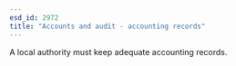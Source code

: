 ```yaml
---
esd_id: 2972
title: "Accounts and audit - accounting records"
---
```


A local authority must keep adequate accounting records.

